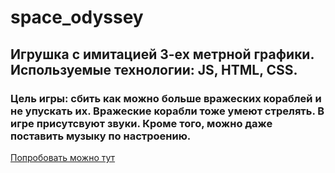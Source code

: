 # space_odyssey

## Игрушка с имитацией 3-ех метрной графики. Используемые технологии: JS, HTML, CSS.
### Цель игры: сбить как можно больше вражеских кораблей и не упускать их. Вражеские корабли тоже умеют стрелять. В игре присутсвуют звуки. Кроме того, можно даже поставить музыку по настроению. 
[Попробовать можно тут](https://muratbyazrov.github.io/space_odyssey)
